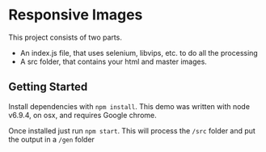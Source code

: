 # Responsive Images

This project consists of two parts. 
 - An index.js file, that uses selenium, libvips, etc. to do all the processing
 - A src folder, that contains your html and master images.

## Getting Started
Install dependencies with `npm install`. This demo was written with node v6.9.4, on osx, and requires Google chrome.

Once installed just run `npm start`.
This will process the `/src` folder and put the output in a `/gen` folder
